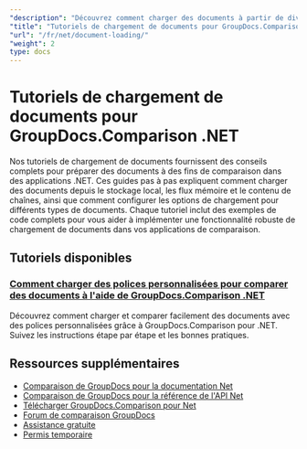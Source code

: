 ```yaml
---
"description": "Découvrez comment charger des documents à partir de diverses sources telles que des chemins de fichiers, des flux et des chaînes à l’aide de GroupDocs.Comparison pour .NET."
"title": "Tutoriels de chargement de documents pour GroupDocs.Comparison .NET"
"url": "/fr/net/document-loading/"
"weight": 2
type: docs
---
```

# Tutoriels de chargement de documents pour GroupDocs.Comparison .NET

Nos tutoriels de chargement de documents fournissent des conseils complets pour préparer des documents à des fins de comparaison dans des applications .NET. Ces guides pas à pas expliquent comment charger des documents depuis le stockage local, les flux mémoire et le contenu de chaînes, ainsi que comment configurer les options de chargement pour différents types de documents. Chaque tutoriel inclut des exemples de code complets pour vous aider à implémenter une fonctionnalité robuste de chargement de documents dans vos applications de comparaison.

## Tutoriels disponibles

### [Comment charger des polices personnalisées pour comparer des documents à l'aide de GroupDocs.Comparison .NET](./load-custom-fonts-document-comparison-groupdocs-net/)
Découvrez comment charger et comparer facilement des documents avec des polices personnalisées grâce à GroupDocs.Comparison pour .NET. Suivez les instructions étape par étape et les bonnes pratiques.

## Ressources supplémentaires

- [Comparaison de GroupDocs pour la documentation Net](https://docs.groupdocs.com/comparison/net/)
- [Comparaison de GroupDocs pour la référence de l'API Net](https://reference.groupdocs.com/comparison/net/)
- [Télécharger GroupDocs.Comparison pour Net](https://releases.groupdocs.com/comparison/net/)
- [Forum de comparaison GroupDocs](https://forum.groupdocs.com/c/comparison)
- [Assistance gratuite](https://forum.groupdocs.com/)
- [Permis temporaire](https://purchase.groupdocs.com/temporary-license/)